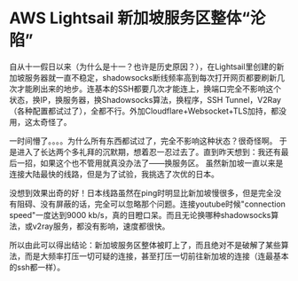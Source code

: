 # AWS Lightsail 新加坡服务区整体“沦陷”

自从十一假日以来（为什么是十一？也许是历史原因？），在Lightsail里创建的新加坡服务器就一直不稳定，shadowsocks断线频率高到每次打开网页都要刷新几次才能刷出来的地步。连基本的SSH都要几次才能连上，换端口完全不影响这个状态，换IP，换服务器，换Shadowsocks算法，换程序，SSH Tunnel，V2Ray（各种配置都试过了），全都不行。外加Cloudflare+Websocket+TLS加持，都没用，这太奇怪了。

一时间懵了。。。。为什么所有东西都试过了，完全不影响这种状态？很奇怪啊。
于是进入了长达两个多礼拜的沉默期，想着忍一忍过去了。直到昨天想到：我还有最后一招，如果这个也不管用就真没办法了——换服务区。
虽然新加坡一直以来是连接大陆最快的线路，但是为了试验，我挑选了次优的日本。

没想到效果出奇的好！日本线路虽然在ping时明显比新加坡慢很多，但是完全没有阻碍、没有屏蔽的话，完全可以忽略那个问题。连接youtube时候"connection speed"一度达到9000 kb/s，真的目瞪口呆。而且无论换哪种shadowsocks算法，或v2ray服务，都没有影响，速度都很快。

所以由此可以得出结论：新加坡服务区整体被盯上了，而且绝对不是破解了某些算法，而是大频率打压一切可疑的连接，甚至打压一切前往新加坡的连接（连最基本的ssh都一样）。


